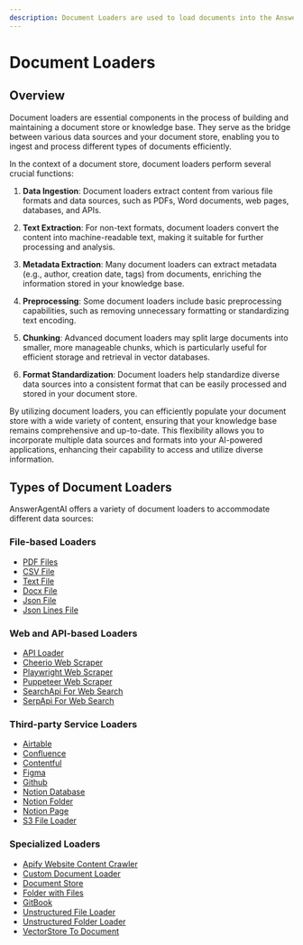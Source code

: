 ```yaml
---
description: Document Loaders are used to load documents into the AnswerAgentAI knowledge base.
---
```


# Document Loaders

## Overview

Document loaders are essential components in the process of building and maintaining a document store or knowledge base. They serve as the bridge between various data sources and your document store, enabling you to ingest and process different types of documents efficiently.

In the context of a document store, document loaders perform several crucial functions:

1. **Data Ingestion**: Document loaders extract content from various file formats and data sources, such as PDFs, Word documents, web pages, databases, and APIs.

2. **Text Extraction**: For non-text formats, document loaders convert the content into machine-readable text, making it suitable for further processing and analysis.

3. **Metadata Extraction**: Many document loaders can extract metadata (e.g., author, creation date, tags) from documents, enriching the information stored in your knowledge base.

4. **Preprocessing**: Some document loaders include basic preprocessing capabilities, such as removing unnecessary formatting or standardizing text encoding.

5. **Chunking**: Advanced document loaders may split large documents into smaller, more manageable chunks, which is particularly useful for efficient storage and retrieval in vector databases.

6. **Format Standardization**: Document loaders help standardize diverse data sources into a consistent format that can be easily processed and stored in your document store.

By utilizing document loaders, you can efficiently populate your document store with a wide variety of content, ensuring that your knowledge base remains comprehensive and up-to-date. This flexibility allows you to incorporate multiple data sources and formats into your AI-powered applications, enhancing their capability to access and utilize diverse information.

## Types of Document Loaders

AnswerAgentAI offers a variety of document loaders to accommodate different data sources:

### File-based Loaders

-   [PDF Files](../chatflows/document-loaders/pdf-file.md)
-   [CSV File](../chatflows/document-loaders/csv-file.md)
-   [Text File](../chatflows/document-loaders/text-file.md)
-   [Docx File](../chatflows/document-loaders/docx-file.md)
-   [Json File](../chatflows/document-loaders/json-file.md)
-   [Json Lines File](../chatflows/document-loaders/json-lines-file.md)

### Web and API-based Loaders

-   [API Loader](../chatflows/document-loaders/api-loader.md)
-   [Cheerio Web Scraper](../chatflows/document-loaders/cheerio-web-scraper.md)
-   [Playwright Web Scraper](../chatflows/document-loaders/playwright-web-scraper.md)
-   [Puppeteer Web Scraper](../chatflows/document-loaders/puppeteer-web-scraper.md)
-   [SearchApi For Web Search](../chatflows/document-loaders/searchapi-for-web-search.md)
-   [SerpApi For Web Search](../chatflows/document-loaders/serpapi-for-web-search.md)

### Third-party Service Loaders

-   [Airtable](../chatflows/document-loaders/airtable.md)
-   [Confluence](../chatflows/document-loaders/confluence.md)
-   [Contentful](../chatflows/document-loaders/contentful.md)
-   [Figma](../chatflows/document-loaders/figma.md)
-   [Github](../chatflows/document-loaders/github.md)
-   [Notion Database](../chatflows/document-loaders/notion-database.md)
-   [Notion Folder](../chatflows/document-loaders/notion-folder.md)
-   [Notion Page](../chatflows/document-loaders/notion-page.md)
-   [S3 File Loader](../chatflows/document-loaders/s3-file-loader.md)

### Specialized Loaders

-   [Apify Website Content Crawler](../chatflows/document-loaders/apify-website-content-crawler.md)
-   [Custom Document Loader](../chatflows/document-loaders/custom-document-loader.md)
-   [Document Store](../chatflows/document-loaders/document-store.md)
-   [Folder with Files](../chatflows/document-loaders/folder-with-files.md)
-   [GitBook](../chatflows/document-loaders/gitbook.md)
-   [Unstructured File Loader](../chatflows/document-loaders/unstructured-file-loader.md)
-   [Unstructured Folder Loader](../chatflows/document-loaders/unstructured-folder-loader.md)
-   [VectorStore To Document](../chatflows/document-loaders/vectorstore-to-document.md)
